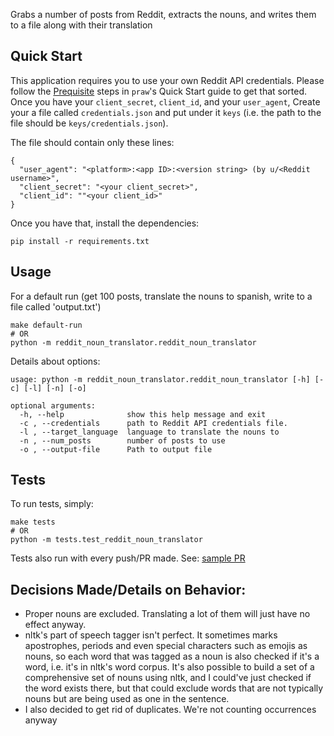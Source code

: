 Grabs a number of posts from Reddit, extracts the nouns, and writes them to a file along with their translation

Quick Start
-----------
This application requires you to use your own Reddit API credentials. Please follow the [Prequisite](https://praw.readthedocs.io/en/latest/getting_started/quick_start.html#prerequisites)
steps in `praw`'s Quick Start guide to get that sorted. Once you have your `client_secret`, `client_id`, and 
your `user_agent`, Create your a file called `credentials.json` and put under it `keys` (i.e. the path to the file should 
be `keys/credentials.json`). 

The file should contain only these lines:
```
{
  "user_agent": "<platform>:<app ID>:<version string> (by u/<Reddit username>",
  "client_secret": "<your client_secret>",
  "client_id": ""<your client_id>"
}
```

Once you have that, install the dependencies:
```
pip install -r requirements.txt
```

Usage
----------
For a default run (get 100 posts, translate the nouns to spanish, write to a file called 'output.txt')
```
make default-run
# OR  
python -m reddit_noun_translator.reddit_noun_translator
```

Details about options:
```
usage: python -m reddit_noun_translator.reddit_noun_translator [-h] [-c] [-l] [-n] [-o]

optional arguments:
  -h, --help              show this help message and exit
  -c , --credentials      path to Reddit API credentials file.
  -l , --target_language  language to translate the nouns to
  -n , --num_posts        number of posts to use
  -o , --output-file      Path to output file
```

Tests
-------------
To run tests, simply:
```
make tests 
# OR
python -m tests.test_reddit_noun_translator
```
Tests also run with every push/PR made. See: [sample PR](https://github.com/luigisayson/be-skillz/pull/1) 

Decisions Made/Details on Behavior:
-----------------------------------------
- Proper nouns are excluded. Translating a lot of them will just have no effect anyway.   
- nltk's part of speech tagger isn't perfect. It sometimes marks apostrophes, periods and even special characters 
  such as emojis as nouns, so each word that was tagged as a noun is also checked if it's a word, i.e. it's in 
  nltk's word corpus. It's also possible to build a set of a comprehensive set of nouns using nltk, and I could've 
  just checked if the word exists there, but that could exclude words that are not typically nouns but are being used as
  one in the sentence. 
- I also decided to get rid of duplicates. We're not counting occurrences anyway
